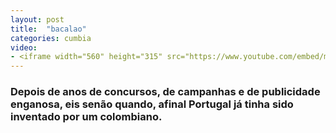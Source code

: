 ```yaml
---
layout: post
title:  "bacalao"
categories: cumbia
video: 
- <iframe width="560" height="315" src="https://www.youtube.com/embed/mzdj5tfi1Q0?rel=0" frameborder="0" allow="autoplay; encrypted-media" allowfullscreen></iframe>
---
```


### Depois de anos de concursos, de campanhas e de publicidade enganosa, eis senão quando, afinal Portugal já tinha sido inventado por um colombiano.
